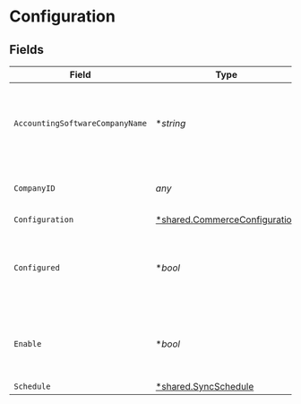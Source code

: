 # Configuration


## Fields

| Field                                                                                | Type                                                                                 | Required                                                                             | Description                                                                          |
| ------------------------------------------------------------------------------------ | ------------------------------------------------------------------------------------ | ------------------------------------------------------------------------------------ | ------------------------------------------------------------------------------------ |
| `AccountingSoftwareCompanyName`                                                      | **string*                                                                            | :heavy_minus_sign:                                                                   | The company name defined in the accounting software.                                 |
| `CompanyID`                                                                          | *any*                                                                                | :heavy_minus_sign:                                                                   | Unique identifier for a company.                                                     |
| `Configuration`                                                                      | [*shared.CommerceConfiguration](../../../pkg/models/shared/commerceconfiguration.md) | :heavy_minus_sign:                                                                   | N/A                                                                                  |
| `Configured`                                                                         | **bool*                                                                              | :heavy_minus_sign:                                                                   | True if Sync for Commerce has been configured for the company.                       |
| `Enable`                                                                             | **bool*                                                                              | :heavy_minus_sign:                                                                   | True if Sync for Commerce is enabled for the company.                                |
| `Schedule`                                                                           | [*shared.SyncSchedule](../../../pkg/models/shared/syncschedule.md)                   | :heavy_minus_sign:                                                                   | N/A                                                                                  |